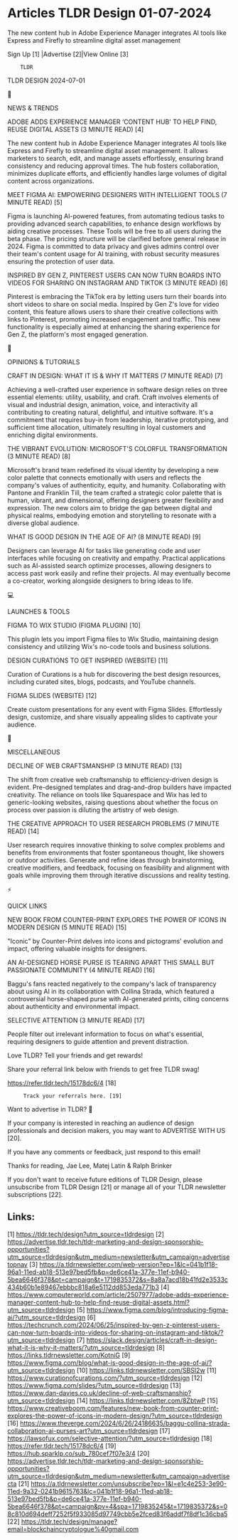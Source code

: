 # Articles TLDR Design 01-07-2024

The new content hub in Adobe Experience Manager integrates AI tools
like Express and Firefly to streamline digital asset management  

 Sign Up [1] |Advertise [2]|View Online [3] 

		TLDR 

TLDR DESIGN 2024-07-01

📱 

NEWS & TRENDS

 ADOBE ADDS EXPERIENCE MANAGER ‘CONTENT HUB' TO HELP FIND, REUSE
DIGITAL ASSETS (3 MINUTE READ) [4] 

 The new content hub in Adobe Experience Manager integrates AI tools
like Express and Firefly to streamline digital asset management. It
allows marketers to search, edit, and manage assets effortlessly,
ensuring brand consistency and reducing approval times. The hub
fosters collaboration, minimizes duplicate efforts, and efficiently
handles large volumes of digital content across organizations. 

 MEET FIGMA AI: EMPOWERING DESIGNERS WITH INTELLIGENT TOOLS (7 MINUTE
READ) [5] 

 Figma is launching AI-powered features, from automating tedious tasks
to providing advanced search capabilities, to enhance design workflows
by aiding creative processes. These Tools will be free to all users
during the beta phase. The pricing structure will be clarified before
general release in 2024. Figma is committed to data privacy and gives
admins control over their team's content usage for AI training, with
robust security measures ensuring the protection of user data. 

 INSPIRED BY GEN Z, PINTEREST USERS CAN NOW TURN BOARDS INTO VIDEOS
FOR SHARING ON INSTAGRAM AND TIKTOK (3 MINUTE READ) [6] 

 Pinterest is embracing the TikTok era by letting users turn their
boards into short videos to share on social media. Inspired by Gen Z's
love for video content, this feature allows users to share their
creative collections with links to Pinterest, promoting increased
engagement and traffic. This new functionality is especially aimed at
enhancing the sharing experience for Gen Z, the platform's most
engaged generation. 

🚀 

OPINIONS & TUTORIALS

 CRAFT IN DESIGN: WHAT IT IS & WHY IT MATTERS (7 MINUTE READ) [7] 

 Achieving a well-crafted user experience in software design relies on
three essential elements: utility, usability, and craft. Craft
involves elements of visual and industrial design, animation, voice,
and interactivity all contributing to creating natural, delightful,
and intuitive software. It's a commitment that requires buy-in from
leadership, iterative prototyping, and sufficient time allocation,
ultimately resulting in loyal customers and enriching digital
environments. 

 THE VIBRANT EVOLUTION: MICROSOFT'S COLORFUL TRANSFORMATION (3 MINUTE
READ) [8] 

 Microsoft's brand team redefined its visual identity by developing a
new color palette that connects emotionally with users and reflects
the company's values of authenticity, equity, and humanity.
Collaborating with Pantone and Franklin Till, the team crafted a
strategic color palette that is human, vibrant, and dimensional,
offering designers greater flexibility and expression. The new colors
aim to bridge the gap between digital and physical realms, embodying
emotion and storytelling to resonate with a diverse global audience. 

 WHAT IS GOOD DESIGN IN THE AGE OF AI? (8 MINUTE READ) [9] 

 Designers can leverage AI for tasks like generating code and user
interfaces while focusing on creativity and empathy. Practical
applications such as AI-assisted search optimize processes, allowing
designers to access past work easily and refine their projects. AI may
eventually become a co-creator, working alongside designers to bring
ideas to life. 

💻 

LAUNCHES & TOOLS

 FIGMA TO WIX STUDIO (FIGMA PLUGIN) [10] 

 This plugin lets you import Figma files to Wix Studio, maintaining
design consistency and utilizing Wix's no-code tools and business
solutions. 

 DESIGN CURATIONS TO GET INSPIRED (WEBSITE) [11] 

 Curation of Curations is a hub for discovering the best design
resources, including curated sites, blogs, podcasts, and YouTube
channels. 

 FIGMA SLIDES (WEBSITE) [12] 

 Create custom presentations for any event with Figma Slides.
Effortlessly design, customize, and share visually appealing slides to
captivate your audience. 

🎁 

MISCELLANEOUS

 DECLINE OF WEB CRAFTSMANSHIP (3 MINUTE READ) [13] 

 The shift from creative web craftsmanship to efficiency-driven design
is evident. Pre-designed templates and drag-and-drop builders have
impacted creativity. The reliance on tools like Squarespace and Wix
has led to generic-looking websites, raising questions about whether
the focus on process over passion is diluting the artistry of web
design. 

 THE CREATIVE APPROACH TO USER RESEARCH PROBLEMS (7 MINUTE READ) [14] 

 User research requires innovative thinking to solve complex problems
and benefits from environments that foster spontaneous thought, like
showers or outdoor activities. Generate and refine ideas through
brainstorming, creative modifiers, and feedback, focusing on
feasibility and alignment with goals while improving them through
iterative discussions and reality testing. 

⚡ 

QUICK LINKS

 NEW BOOK FROM COUNTER-PRINT EXPLORES THE POWER OF ICONS IN MODERN
DESIGN (5 MINUTE READ) [15] 

 "Iconic" by Counter-Print delves into icons and pictograms' evolution
and impact, offering valuable insights for designers. 

 AN AI-DESIGNED HORSE PURSE IS TEARING APART THIS SMALL BUT PASSIONATE
COMMUNITY (4 MINUTE READ) [16] 

 Baggu's fans reacted negatively to the company's lack of transparency
about using AI in its collaboration with Collina Strada, which
featured a controversial horse-shaped purse with AI-generated prints,
citing concerns about authenticity and environmental impact. 

 SELECTIVE ATTENTION (3 MINUTE READ) [17] 

 People filter out irrelevant information to focus on what's
essential, requiring designers to guide attention and prevent
distraction. 

Love TLDR? Tell your friends and get rewards!

 Share your referral link below with friends to get free TLDR swag! 

 https://refer.tldr.tech/15178dc6/4 [18] 

		 Track your referrals here. [19] 

Want to advertise in TLDR? 📰

 If your company is interested in reaching an audience of design
professionals and decision makers, you may want to ADVERTISE WITH US
[20]. 

 If you have any comments or feedback, just respond to this email! 

Thanks for reading, 
Jae Lee, Matej Latin & Ralph Brinker 

If you don't want to receive future editions of TLDR Design, please
unsubscribe from TLDR Design [21] or manage all of your TLDR
newsletter subscriptions [22]. 

 

Links:
------
[1] https://tldr.tech/design?utm_source=tldrdesign
[2] https://advertise.tldr.tech/tldr-marketing-and-design-sponsorship-opportunities?utm_source=tldrdesign&utm_medium=newsletter&utm_campaign=advertisetopnav
[3] https://a.tldrnewsletter.com/web-version?ep=1&lc=041b1f18-96a1-11ed-ab18-513e97bed5fb&p=de6ce41a-377e-11ef-b940-5bea6646f378&pt=campaign&t=1719835372&s=8a8a7acd18b41fd2e3533c434b60b1e89467ebbbc818a6e5112dd853eda771b3
[4] https://www.computerworld.com/article/2507977/adobe-adds-experience-manager-content-hub-to-help-find-reuse-digital-assets.html?utm_source=tldrdesign
[5] https://www.figma.com/blog/introducing-figma-ai/?utm_source=tldrdesign
[6] https://techcrunch.com/2024/06/25/inspired-by-gen-z-pinterest-users-can-now-turn-boards-into-videos-for-sharing-on-instagram-and-tiktok/?utm_source=tldrdesign
[7] https://slack.design/articles/craft-in-design-what-it-is-why-it-matters/?utm_source=tldrdesign
[8] https://links.tldrnewsletter.com/KotniG
[9] https://www.figma.com/blog/what-is-good-design-in-the-age-of-ai/?utm_source=tldrdesign
[10] https://links.tldrnewsletter.com/SBSI2w
[11] https://www.curationofcurations.com/?utm_source=tldrdesign
[12] https://www.figma.com/slides/?utm_source=tldrdesign
[13] https://www.dan-davies.co.uk/decline-of-web-craftsmanship?utm_source=tldrdesign
[14] https://links.tldrnewsletter.com/8ZbtwP
[15] https://www.creativeboom.com/features/new-book-from-counter-print-explores-the-power-of-icons-in-modern-design/?utm_source=tldrdesign
[16] https://www.theverge.com/2024/6/26/24186635/baggu-collina-strada-collaboration-ai-purses-art?utm_source=tldrdesign
[17] https://lawsofux.com/selective-attention/?utm_source=tldrdesign
[18] https://refer.tldr.tech/15178dc6/4
[19] https://hub.sparklp.co/sub_780cef7f07e3/4
[20] https://advertise.tldr.tech/tldr-marketing-and-design-sponsorship-opportunities?utm_source=tldrdesign&utm_medium=newsletter&utm_campaign=advertisecta
[21] https://a.tldrnewsletter.com/unsubscribe?ep=1&l=e1c4e253-3e90-11ed-9a32-0241b9615763&lc=041b1f18-96a1-11ed-ab18-513e97bed5fb&p=de6ce41a-377e-11ef-b940-5bea6646f378&pt=campaign&pv=4&spa=1719835245&t=1719835372&s=08c810d694deff7252f5f933085d97749cbb5e2fced83f6addf7f8df1c36cba5
[22] https://tldr.tech/design/manage?email=blockchaincryptologue%40gmail.com